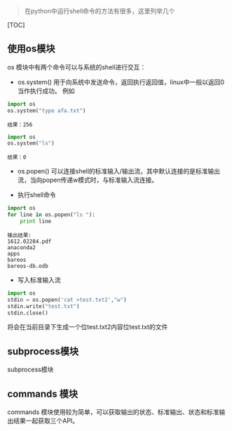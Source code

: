 > 在python中运行shell命令的方法有很多，这里列举几个

[TOC]

## 使用os模块
os 模块中有两个命令可以与系统的shell进行交互：
* os.system() 用于向系统中发送命令，返回执行返回值，linux中一般以返回0当作执行成功。
例如
```python
import os
os.system("type afa.txt")
```
```
结果：256
```

```python
import os
os.system("ls")
```
```
结果：0
```
* os.popen() 可以连接shell的标准输入/输出流，其中默认连接的是标准输出流，当向popen传递w模式时，与标准输入流连接。
+ 执行shell命令
```python
import os
for line in os.popen("ls "):
    print line
```
```    
输出结果:
1612.02284.pdf
anaconda2
apps
bareos
bareos-db.odb
```
+ 写入标准输入流
```python
import os
stdin = os.popen('cat >test.txt2',"w")
stdin.write("test.txt")
stdin.close()
```
将会在当前目录下生成一个位test.txt2内容位test.txt的文件
## subprocess模块
subprocess模块
## commands 模块
commands 模块使用较为简单，可以获取输出的状态、标准输出、状态和标准输出结果一起获取三个API。
